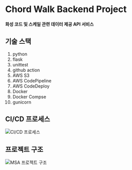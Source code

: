 # Chord Walk Backend Project
#### 화성 코드 및 스케일 관련 데이터 제공 API 서비스



## 기술 스택
1. python
2. flask
3. unittest
4. github action
5. AWS S3
6. AWS CodePipeline
7. AWS CodeDeploy
8. Docker
9. Docker Compse
10. gunicorn



## CI/CD 프로세스

![CI/CD 프로세스](https://img1.daumcdn.net/thumb/R1280x0/?scode=mtistory2&fname=https%3A%2F%2Fblog.kakaocdn.net%2Fdn%2Fs8ZCR%2FbtqP6okpAXf%2F2mvEH8DcEqKpwLInXZePWK%2Fimg.png)


## 프로젝트 구조
![MSA 프로젝트 구조](https://img1.daumcdn.net/thumb/R1280x0/?scode=mtistory2&fname=https%3A%2F%2Fblog.kakaocdn.net%2Fdn%2FczoCiX%2FbtqQjmZoziE%2FfXCeYIBxhCtAplOpBXUuU0%2Fimg.png)
